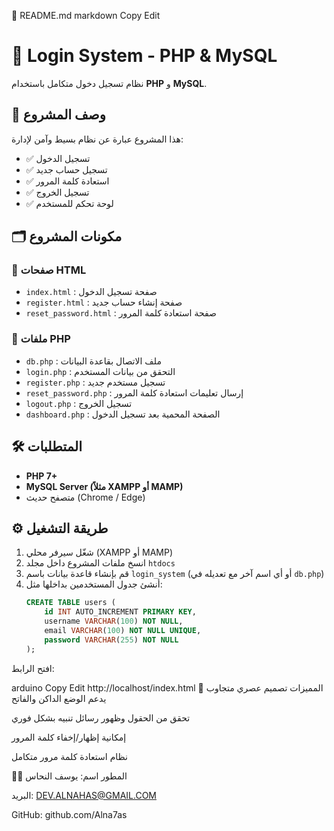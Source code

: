 📄 README.md
markdown
Copy
Edit
# 📱 Login System - PHP & MySQL

نظام تسجيل دخول متكامل باستخدام **PHP** و **MySQL**.

## 📌 وصف المشروع  
هذا المشروع عبارة عن نظام بسيط وآمن لإدارة:
- ✅ تسجيل الدخول
- ✅ تسجيل حساب جديد
- ✅ استعادة كلمة المرور
- ✅ تسجيل الخروج
- ✅ لوحة تحكم للمستخدم

## 🗂️ مكونات المشروع  

### 📁 صفحات HTML
- `index.html` : صفحة تسجيل الدخول  
- `register.html` : صفحة إنشاء حساب جديد  
- `reset_password.html` : صفحة استعادة كلمة المرور  

### 📁 ملفات PHP
- `db.php` : ملف الاتصال بقاعدة البيانات  
- `login.php` : التحقق من بيانات المستخدم  
- `register.php` : تسجيل مستخدم جديد  
- `reset_password.php` : إرسال تعليمات استعادة كلمة المرور  
- `logout.php` : تسجيل الخروج  
- `dashboard.php` : الصفحة المحمية بعد تسجيل الدخول  

## 🛠️ المتطلبات  
- **PHP 7+**
- **MySQL Server (مثلاً XAMPP أو MAMP)**
- متصفح حديث (Chrome / Edge)

## ⚙️ طريقة التشغيل

1. شغّل سيرفر محلي (XAMPP أو MAMP)
2. انسخ ملفات المشروع داخل مجلد `htdocs`
3. قم بإنشاء قاعدة بيانات باسم `login_system` (أو أي اسم آخر مع تعديله في `db.php`)
4. أنشئ جدول المستخدمين بداخلها مثل:
   ```sql
   CREATE TABLE users (
       id INT AUTO_INCREMENT PRIMARY KEY,
       username VARCHAR(100) NOT NULL,
       email VARCHAR(100) NOT NULL UNIQUE,
       password VARCHAR(255) NOT NULL
   );
افتح الرابط:

arduino
Copy
Edit
http://localhost/index.html
🎨 المميزات
تصميم عصري متجاوب يدعم الوضع الداكن والفاتح

تحقق من الحقول وظهور رسائل تنبيه بشكل فوري

إمكانية إظهار/إخفاء كلمة المرور

نظام استعادة كلمة مرور متكامل

👨‍💻 المطور
اسم: يوسف النحاس

البريد: DEV.ALNAHAS@GMAIL.COM

GitHub: github.com/Alna7as
